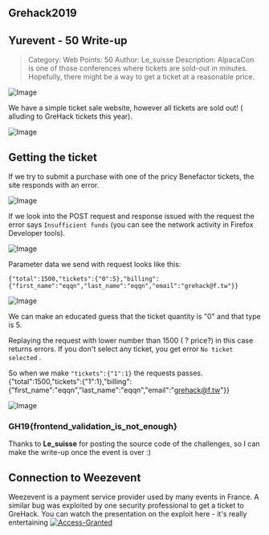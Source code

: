 ## Grehack2019 

## Yurevent - 50 Write-up

>Category: Web
>Points: 50
>Author: Le_suisse 
>Description:
>AlpacaCon is one of those conferences where tickets are sold-out in minutes. Hopefully, there might be a way to get a ticket at a reasonable price.

![Image](https://eqqn.github.io/images/alpaca1.png)

We have a simple ticket sale website, however all tickets are sold out! ( alluding to GreHack tickets this year).

![Image](https://eqqn.github.io/images/alpaca2.png)

## Getting the ticket

If we try to submit a purchase with one of the pricy Benefactor tickets, the site responds with an error.

![Image](https://eqqn.github.io/images/alpaca3.png)

If we look into the POST request and response issued with the request the error says `Insufficient funds` (you can see the network activity in Firefox Developer tools).

![Image](https://eqqn.github.io/images/alpaca4.png)

Parameter data we send with request looks like this:

```
{"total":1500,"tickets":{"0":5},"billing":{"first_name":"eqqn","last_name":"eqqn","email":"grehack@f.tw"}}
```

![Image](https://eqqn.github.io/images/alpaca6.png)

We can make an educated guess that the ticket quantity is "0" and that type is 5. 

Replaying the request with lower number than 1500 ( ? price?) in this case returns errors. If you don't select any ticket, you get error
`No ticket selected` . 

So when we make ` "tickets":{"1":1} ` the requests passes. 
{"total":1500,"tickets":{"1":1},"billing":{"first_name":"eqqn","last_name":"eqqn","email":"grehack@f.tw"}}

![Image](https://eqqn.github.io/images/alpaca5.png)

### GH19{frontend_validation_is_not_enough}

Thanks to **Le_suisse** for posting the source code of the challenges, so I can make the write-up once the event is over :)

## Connection to Weezevent

Weezevent is a payment service provider used by many events in France. A similar bug was exploited by one security professional to get a ticket to GreHack. You can watch the presentation on the exploit here - it's really entertaining
[![Access-Granted](https://i.ytimg.com/vi_webp/h3evjbGnT1Y/sddefault.webp)](https://www.youtube.com/watch?v=h3evjbGnT1Y)
